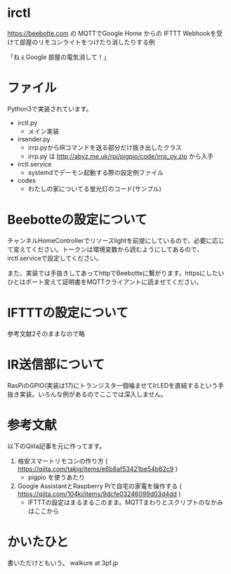 # irctl
https://beebotte.com の MQTTでGoogle Home からの IFTTT Webhookを受けて部屋のリモコンライトをつけたり消したりする例

「ねぇGoogle 部屋の電気消して！」

# ファイル
Python3で実装されています。

 - irctl.py
	 - メイン実装
 - irsender.py
	 - irrp.pyからIRコマンドを送る部分だけ抜き出したクラス
	 - irrp.py は http://abyz.me.uk/rpi/pigpio/code/irrp_py.zip から入手
- irctl.service
	- systemdでデーモン起動する際の設定例ファイル
- codes
	- わたしの家についてる蛍光灯のコード(サンプル)

# Beebotteの設定について
チャンネルHomeControllerでリソースlightを前提にしているので、必要に応じて変えてください。トークンは環境変数から読むようにしてあるので、irctl.serviceで設定してください。

また、実装では手抜きしてあってhttpでBeebotteに繋がります。httpsにしたいひとはポート変えて証明書をMQTTクライアントに読ませてください。

# IFTTTの設定について
参考文献2そのままなので略

# IR送信部について
RasPiのGPIO(実装は17)にトランジスタ一個噛ませてIrLEDを直結するという手抜き実装。いろんな例があるのでここでは深入しません。

# 参考文献
以下のQiita記事を元に作ってます。

 1. 格安スマートリモコンの作り方 ( https://qiita.com/takjg/items/e6b8af53421be54b62c9 )
	- pigpio を使うあたり
 2.  Google AssistantとRaspberry Piで自宅の家電を操作する ( https://qiita.com/104ki/items/9dcfe03246099d03d4dd )
	 - IFTTTの設定はまるまるこのまま。MQTTまわりとスクリプトのなかみはここから

# かいたひと
書いただけともいう。
walkure at 3pf.jp